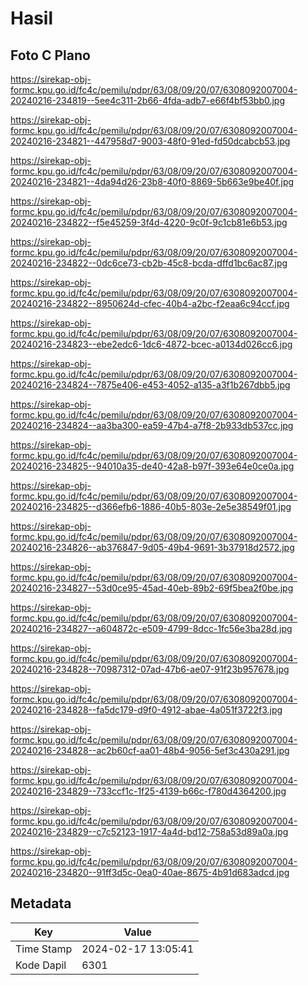 # Hasil

## Foto C Plano

https://sirekap-obj-formc.kpu.go.id/fc4c/pemilu/pdpr/63/08/09/20/07/6308092007004-20240216-234819--5ee4c311-2b66-4fda-adb7-e66f4bf53bb0.jpg

https://sirekap-obj-formc.kpu.go.id/fc4c/pemilu/pdpr/63/08/09/20/07/6308092007004-20240216-234821--447958d7-9003-48f0-91ed-fd50dcabcb53.jpg

https://sirekap-obj-formc.kpu.go.id/fc4c/pemilu/pdpr/63/08/09/20/07/6308092007004-20240216-234821--4da94d26-23b8-40f0-8869-5b663e9be40f.jpg

https://sirekap-obj-formc.kpu.go.id/fc4c/pemilu/pdpr/63/08/09/20/07/6308092007004-20240216-234822--f5e45259-3f4d-4220-9c0f-9c1cb81e6b53.jpg

https://sirekap-obj-formc.kpu.go.id/fc4c/pemilu/pdpr/63/08/09/20/07/6308092007004-20240216-234822--0dc6ce73-cb2b-45c8-bcda-dffd1bc6ac87.jpg

https://sirekap-obj-formc.kpu.go.id/fc4c/pemilu/pdpr/63/08/09/20/07/6308092007004-20240216-234822--8950624d-cfec-40b4-a2bc-f2eaa6c94ccf.jpg

https://sirekap-obj-formc.kpu.go.id/fc4c/pemilu/pdpr/63/08/09/20/07/6308092007004-20240216-234823--ebe2edc6-1dc6-4872-bcec-a0134d026cc6.jpg

https://sirekap-obj-formc.kpu.go.id/fc4c/pemilu/pdpr/63/08/09/20/07/6308092007004-20240216-234824--7875e406-e453-4052-a135-a3f1b267dbb5.jpg

https://sirekap-obj-formc.kpu.go.id/fc4c/pemilu/pdpr/63/08/09/20/07/6308092007004-20240216-234824--aa3ba300-ea59-47b4-a7f8-2b933db537cc.jpg

https://sirekap-obj-formc.kpu.go.id/fc4c/pemilu/pdpr/63/08/09/20/07/6308092007004-20240216-234825--94010a35-de40-42a8-b97f-393e64e0ce0a.jpg

https://sirekap-obj-formc.kpu.go.id/fc4c/pemilu/pdpr/63/08/09/20/07/6308092007004-20240216-234825--d366efb6-1886-40b5-803e-2e5e38549f01.jpg

https://sirekap-obj-formc.kpu.go.id/fc4c/pemilu/pdpr/63/08/09/20/07/6308092007004-20240216-234826--ab376847-9d05-49b4-9691-3b37918d2572.jpg

https://sirekap-obj-formc.kpu.go.id/fc4c/pemilu/pdpr/63/08/09/20/07/6308092007004-20240216-234827--53d0ce95-45ad-40eb-89b2-69f5bea2f0be.jpg

https://sirekap-obj-formc.kpu.go.id/fc4c/pemilu/pdpr/63/08/09/20/07/6308092007004-20240216-234827--a604872c-e509-4799-8dcc-1fc56e3ba28d.jpg

https://sirekap-obj-formc.kpu.go.id/fc4c/pemilu/pdpr/63/08/09/20/07/6308092007004-20240216-234828--70987312-07ad-47b6-ae07-91f23b957678.jpg

https://sirekap-obj-formc.kpu.go.id/fc4c/pemilu/pdpr/63/08/09/20/07/6308092007004-20240216-234828--fa5dc179-d9f0-4912-abae-4a051f3722f3.jpg

https://sirekap-obj-formc.kpu.go.id/fc4c/pemilu/pdpr/63/08/09/20/07/6308092007004-20240216-234828--ac2b60cf-aa01-48b4-9056-5ef3c430a291.jpg

https://sirekap-obj-formc.kpu.go.id/fc4c/pemilu/pdpr/63/08/09/20/07/6308092007004-20240216-234829--733ccf1c-1f25-4139-b66c-f780d4364200.jpg

https://sirekap-obj-formc.kpu.go.id/fc4c/pemilu/pdpr/63/08/09/20/07/6308092007004-20240216-234829--c7c52123-1917-4a4d-bd12-758a53d89a0a.jpg

https://sirekap-obj-formc.kpu.go.id/fc4c/pemilu/pdpr/63/08/09/20/07/6308092007004-20240216-234820--91ff3d5c-0ea0-40ae-8675-4b91d683adcd.jpg


## Metadata

| Key        | Value               |
| ---------- | ------------------- |
| Time Stamp | 2024-02-17 13:05:41 |
| Kode Dapil | 6301                |



